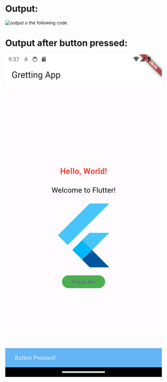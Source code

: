 # Output:

![output o the following code](/output/output1.png)

# Output after button pressed:

![output o the following code](/outputs/output2.png)
